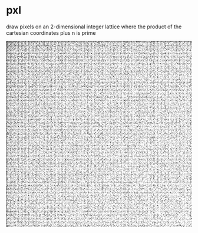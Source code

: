 # pxl
draw pixels on an 2-dimensional integer lattice where the product of the cartesian coordinates plus n is prime

![screenshot](https://raw.githubusercontent.com/jrvieira/pxl/master/io/907x907pixel_xtyp7.png)
